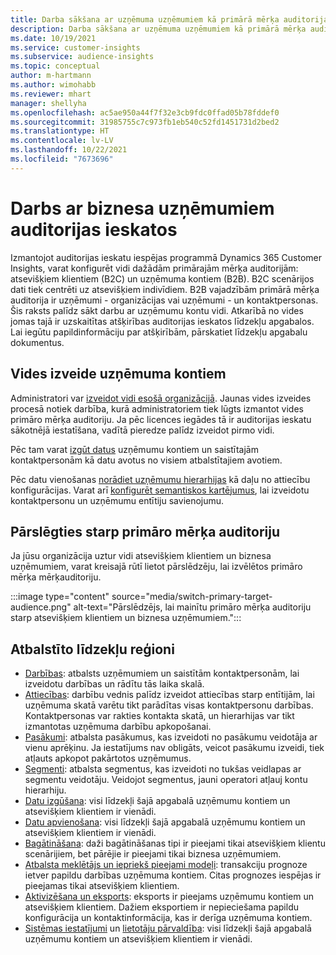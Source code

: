 ```yaml
---
title: Darba sākšana ar uzņēmuma uzņēmumiem kā primārā mērķa auditorija
description: Darba sākšana ar uzņēmuma uzņēmumiem kā primārā mērķa auditorija programmā Dynamics 365 Customer Insights.
ms.date: 10/19/2021
ms.service: customer-insights
ms.subservice: audience-insights
ms.topic: conceptual
author: m-hartmann
ms.author: wimohabb
ms.reviewer: mhart
manager: shellyha
ms.openlocfilehash: ac5ae950a44f7f32e3cb9fdc0ffad05b78fddef0
ms.sourcegitcommit: 31985755c7c973fb1eb540c52fd1451731d2bed2
ms.translationtype: HT
ms.contentlocale: lv-LV
ms.lasthandoff: 10/22/2021
ms.locfileid: "7673696"
---
```

# <a name="work-with-business-accounts-in-audience-insights"></a>Darbs ar biznesa uzņēmumiem auditorijas ieskatos

Izmantojot auditorijas ieskatu iespējas programmā Dynamics 365 Customer Insights, varat konfigurēt vidi dažādām primārajām mērķa auditorijām: atsevišķiem klientiem (B2C) un uzņēmuma kontiem (B2B). B2C scenārijos dati tiek centrēti uz atsevišķiem indivīdiem. B2B vajadzībām primārā mērķa auditorija ir uzņēmumi - organizācijas vai uzņēmumi - un kontaktpersonas. Šis raksts palīdz sākt darbu ar uzņēmumu kontu vidi. Atkarībā no vides jomas tajā ir uzskaitītas atšķirības auditorijas ieskatos līdzekļu apgabalos. Lai iegūtu papildinformāciju par atšķirībām, pārskatiet līdzekļu apgabalu dokumentus. 

## <a name="create-an-environment-for-business-accounts"></a>Vides izveide uzņēmuma kontiem

Administratori var [izveidot vidi esošā organizācijā](create-environment.md). Jaunas vides izveides procesā notiek darbība, kurā administratoriem tiek lūgts izmantot vides primāro mērķa auditoriju. Ja pēc licences iegādes tā ir auditorijas ieskatu sākotnējā iestatīšana, vadītā pieredze palīdz izveidot pirmo vidi.

Pēc tam varat [izgūt datus](data-sources.md) uzņēmumu kontiem un saistītajām kontaktpersonām kā datu avotus no visiem atbalstītajiem avotiem.

Pēc datu vienošanas [norādiet uzņēmumu hierarhijas](relationships.md#set-up-account-hierarchies) kā daļu no attiecību konfigurācijas. Varat arī [konfigurēt semantiskos kartējumus](semantic-mappings.md), lai izveidotu kontaktpersonu un uzņēmumu entītiju savienojumu. 

## <a name="switch-between-primary-target-audience"></a>Pārslēgties starp primāro mērķa auditoriju

Ja jūsu organizācija uztur vidi atsevišķiem klientiem un biznesa uzņēmumiem, varat kreisajā rūtī lietot pārslēdzēju, lai izvēlētos primāro mērķa mērķauditoriju.

:::image type="content" source="media/switch-primary-target-audience.png" alt-text="Pārslēdzējs, lai mainītu primāro mērķa auditoriju starp atsevišķiem klientiem un biznesa uzņēmumiem.":::

## <a name="supported-feature-areas"></a>Atbalstīto līdzekļu reģioni

- [Darbības](activities.md): atbalsts uzņēmumiem un saistītām kontaktpersonām, lai izveidotu darbības un rādītu tās laika skalā.
- [Attiecības](relationships.md): darbību vednis palīdz izveidot attiecības starp entītijām, lai uzņēmuma skatā varētu tikt parādītas visas kontaktpersonu darbības. Kontaktpersonas var rakties kontakta skatā, un hierarhijas var tikt izmantotas uzņēmuma darbību apkopošanai.
- [Pasākumi](measures.md): atbalsta pasākumus, kas izveidoti no pasākumu veidotāja ar vienu aprēķinu. Ja iestatījums nav obligāts, veicot pasākumu izveidi, tiek atļauts apkopot pakārtotos uzņēmumus.
- [Segmenti](segments.md): atbalsta segmentus, kas izveidoti no tukšas veidlapas ar segmentu veidotāju. Veidojot segmentus, jauni operatori atļauj kontu hierarhiju.
- [Datu izgūšana](data-sources.md): visi līdzekļi šajā apgabalā uzņēmumu kontiem un atsevišķiem klientiem ir vienādi.
- [Datu apvienošana](data-unification.md): visi līdzekļi šajā apgabalā uzņēmumu kontiem un atsevišķiem klientiem ir vienādi.
- [Bagātināšana](enrichment-hub.md): daži bagātināšanas tipi ir pieejami tikai atsevišķiem klientu scenārijiem, bet pārējie ir pieejami tikai biznesa uzņēmumiem.
- [Atbalsta meklētājs un iepriekš pieejami modeļi](predictions-overview.md): transakciju prognoze ietver papildu darbības uzņēmuma kontiem. Citas prognozes iespējas ir pieejamas tikai atsevišķiem klientiem.
- [Aktivizēšana un eksports](export-destinations.md): eksports ir pieejams uzņēmumu kontiem un atsevišķiem klientiem. Dažiem eksportiem ir nepieciešama papildu konfigurācija un kontaktinformācija, kas ir derīga uzņēmuma kontiem.
- [Sistēmas iestatījumi](system.md) un [lietotāju pārvaldība](permissions.md): visi līdzekļi šajā apgabalā uzņēmumu kontiem un atsevišķiem klientiem ir vienādi.

